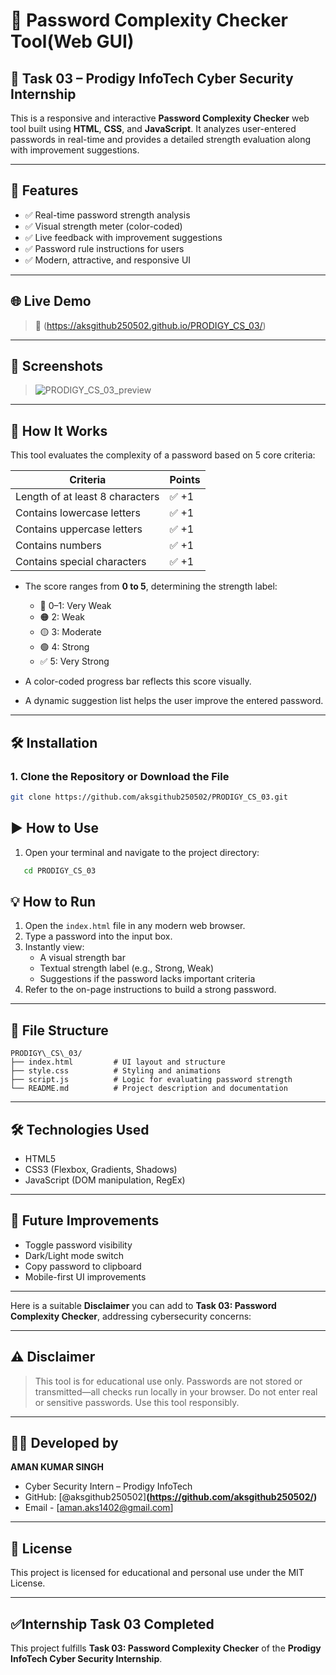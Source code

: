 # 🔐 Password Complexity Checker Tool(Web GUI)
## 🧠 Task 03 – Prodigy InfoTech Cyber Security Internship

This is a responsive and interactive **Password Complexity Checker** web tool built using **HTML**, **CSS**, and **JavaScript**. It analyzes user-entered passwords in real-time and provides a detailed strength evaluation along with improvement suggestions.

---

## 🚀 Features

- ✅ Real-time password strength analysis
- ✅ Visual strength meter (color-coded)
- ✅ Live feedback with improvement suggestions
- ✅ Password rule instructions for users
- ✅ Modern, attractive, and responsive UI

---
## 🌐 Live Demo

> 📌 (https://aksgithub250502.github.io/PRODIGY_CS_03/)

---
## 📸 Screenshots

> ![PRODIGY_CS_03_preview](https://github.com/user-attachments/assets/e794b322-72c9-40e9-8226-803b637e634c)

---

## 🧠 How It Works

This tool evaluates the complexity of a password based on 5 core criteria:

| Criteria                         | Points |
|----------------------------------|--------|
| Length of at least 8 characters  | ✅ +1   |
| Contains lowercase letters       | ✅ +1   |
| Contains uppercase letters       | ✅ +1   |
| Contains numbers                 | ✅ +1   |
| Contains special characters      | ✅ +1   |

- The score ranges from **0 to 5**, determining the strength label:
  - 🔴 0–1: Very Weak
  - 🟠 2: Weak
  - 🟡 3: Moderate
  - 🟢 4: Strong
  - ✅ 5: Very Strong

- A color-coded progress bar reflects this score visually.
- A dynamic suggestion list helps the user improve the entered password.

---

## 🛠 Installation
### 1. Clone the Repository or Download the File
```bash
git clone https://github.com/aksgithub250502/PRODIGY_CS_03.git
```

## ▶️ How to Use
1. Open your terminal and navigate to the project directory:

```bash
   cd PRODIGY_CS_03
```
## 💡 How to Run

1. Open the `index.html` file in any modern web browser.
2. Type a password into the input box.
3. Instantly view:
   - A visual strength bar
   - Textual strength label (e.g., Strong, Weak)
   - Suggestions if the password lacks important criteria
4. Refer to the on-page instructions to build a strong password.

---

## 📁 File Structure

```
PRODIGY\_CS\_03/
├── index.html         # UI layout and structure
├── style.css          # Styling and animations
├── script.js          # Logic for evaluating password strength
└── README.md          # Project description and documentation 

```

---

## 🛠️ Technologies Used

- HTML5
- CSS3 (Flexbox, Gradients, Shadows)
- JavaScript (DOM manipulation, RegEx)

---

## 🧩 Future Improvements

- Toggle password visibility
- Dark/Light mode switch
- Copy password to clipboard
- Mobile-first UI improvements

---
Here is a suitable **Disclaimer** you can add to **Task 03: Password Complexity Checker**, addressing cybersecurity concerns:

---

## ⚠️ Disclaimer
> This tool is for educational use only. Passwords are not stored or transmitted—all checks run locally in your browser.
> Do not enter real or sensitive passwords. Use this tool responsibly.
---

## 👨‍💻 Developed by
**AMAN KUMAR SINGH**
* Cyber Security Intern – Prodigy InfoTech
* GitHub: [@aksgithub250502]**(https://github.com/aksgithub250502/)**
* Email - [aman.aks1402@gmail.com]

---

## 📜 License

This project is licensed for educational and personal use under the MIT License.

---

## ✅Internship Task 03 Completed

This project fulfills **Task 03: Password Complexity Checker** of the **Prodigy InfoTech Cyber Security Internship**.

